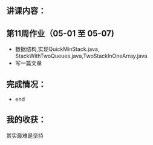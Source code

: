 ## 讲课内容：

## 第11周作业（05-01 至 05-07)
- 数据结构,实现QuickMinStack.java, StackWithTwoQueues.java,TwoStackInOneArray.java
- 写一篇文章

## 完成情况：
- end

## 我的收获：
其实最难是坚持
